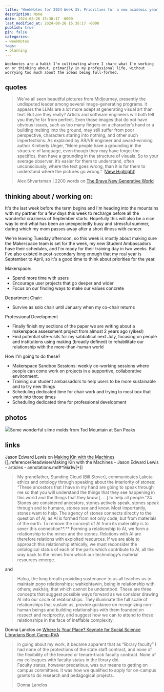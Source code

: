 ```yaml
---
title: 'WeekNotes for 2024 Week 35: Priorities for a new academic year'
description: None
date: 2024-08-26 15:38:17 -0000
last_modified_at: 2024-08-26 15:38:17 -0000
publish: true
pin: false
categories:
- weekNotes
tags:
- planning
---
```


    Weeknotes are a habit I'm cultivating where I share what I'm working on or thinking about, primarily in my professional life, without worrying too much about the ideas being full-formed.

## quotes

> We’ve all seen beautiful pictures from Midjourney, presently the undisputed leader among several image-generating programs. It appears the LLMs are a lot more adept at generating visual art than text. But are they really? Artists and software engineers will both tell you they’re far from perfect. Even those images that do not have obvious issues, such as too many fingers on a character’s hand or a building melting into the ground, may still suffer from poor perspective, characters staring into nothing, and other such imperfections. As explained by AR/VR engineer and award-winning author Kimberly Unger, “More people have a grounding in the structure of language, even though they may have forgot the specifics, then have a grounding in the structure of visuals. So to your average observer, it’s easier for them to understand, often unconsciously, where the text goes wrong, than it is for them to understand where the pictures go wrong.” ([View Highlight](https://read.readwise.io/read/01j3td059ge100022wqpx0n6ab))
>
> Alex Shvartsman | 2200 words on [The Brave New Generative World](https://future-sf.com/introduction/the-brave-new-generative-world/)

## thinking about / working on:

It's the last week before the term begins and I'm heading into the mountains with my partner for a few days this week to recharge before all the wonderful craziness of September starts. Hopefully this will also be a nice way to end what has been an unexpectedly busy and stressful summer, during which my mom passes away after a short illness with cancer.

We're leaving Tuesday afternoon, so this week is mostly about making sure the Makerspace team is set for the week, my new Student Ambassadors have their schedules, and I'm ready for their training day in two weeks. But I've also existed in post-secondary long enough that my real year is September to April, so it's a good time to think about priorities for the year.

Makerspace:

* Spend more time with users
* Encourage user projects that go deeper and wider
* Focus on our finding ways to make our values concrete



Department Chair:

* Survive as solo chair until January when my co-chair returns



Professional Development

* Finally finish my sections of the paper we are writing about a makerspace assessment project from almost 2 years ago (yikes!)
* Find potential site-visits for my sabbatical next July, focusing on people and institutions using making (broadly defined) to rehabilitate our relationship with the more-than-human world



How I'm going to do these?

* Makerspace Sandbox Sessions: weekly co-working sessions where people can come work on projects in a supportive, collaborative environment.
* Training our student ambassadors to help users to be more sustainable and to try new things
* Scheduling dedicated time for chair work and trying to most box that work into those times
* Scheduling dedicated time for professional development



## photos

![](https://franklinsayre.trubox.ca/wp-content/uploads/sites/1955/2024/08/IMG_2848.jpeg)Some wonderful slime molds from Tod Mountain at Sun Peaks

## links

Jason Edward Lewis on [Making Kin with the Machines](https://jods.mitpress.mit.edu/pub/lewis-arista-pechawis-kite/release/1) [[_reference/Readwise/Making Kin with the Machines - Jason Edward Lewis - articles - annotations.md#^9iia1w|*]]

> My grandfather, Standing Cloud (Bill Stover), communicates Lakota ethics and ontology through speaking about the interiority of stones: “These ancestors that I have in my hand are going to speak through me so that you will understand the things that they see happening in this world and the things that they know [. . .] to help all people.”24 Stones are considered ancestors, stones actively speak, stones speak through and to humans, stones see and know. Most importantly, stones want to help. The agency of stones connects directly to the question of AI, as AI is formed from not only code, but from materials of the earth. To remove the concept of AI from its materiality is to sever this connection**.** Forming a relationship to AI, we form a relationship to the mines and the stones. Relations with AI are therefore relations with exploited resources. If we are able to approach this relationship ethically, we must reconsider the ontological status of each of the parts which contribute to AI, all the way back to the mines from which our technology’s material resources emerge.

and

> Hāloa, the long breath providing sustenance to us all teaches us to maintain pono relationships; wahkohtawin, being in relationship with others; wakȟáŋ, that which cannot be understood. These are three concepts that suggest possible ways forward as we consider drawing AI into our circle of relationships. They illuminate the full scale of relationships that sustain us, provide guidance on recognizing non-human beings and building relationships with them founded on respect and reciprocity, and suggest how we can to attend to those relationships in the face of ineffable complexity.

Donna Lanclos on [Where Is Your Place? Keynote for Social Science Librarians Boot Camp–RVA](https://www.donnalanclos.com/where-is-your-place-keynote-for-social-science-librarians-boot-camp-rva/)

> In going about my work, it became apparent that as “library faculty” I had none of the protections of the state staff contract, and none of the flexibility of the tenured or tenure-track faculty contract. None of my colleagues with faculty status in the library did.  
> Faculty status, however precarious, was our means to getting on campus committees. It was how we qualified to apply for on-campus grants to do research and pedagogical projects.
>
> Donna Lanclos
